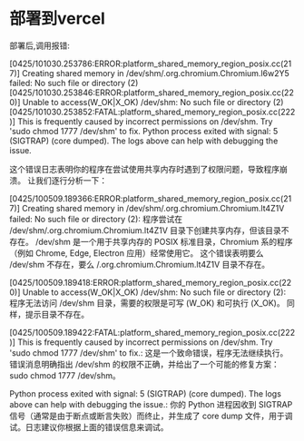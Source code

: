 # 部署到vercel

部署后,调用报错:

[0425/101030.253786:ERROR:platform_shared_memory_region_posix.cc(217)] Creating shared memory in /dev/shm/.org.chromium.Chromium.l6w2Y5 failed: No such file or directory (2)
[0425/101030.253846:ERROR:platform_shared_memory_region_posix.cc(220)] Unable to access(W_OK|X_OK) /dev/shm: No such file or directory (2)
[0425/101030.253852:FATAL:platform_shared_memory_region_posix.cc(222)] This is frequently caused by incorrect permissions on /dev/shm.  Try 'sudo chmod 1777 /dev/shm' to fix.
Python process exited with signal: 5 (SIGTRAP) (core dumped). The logs above can help with debugging the issue.

这个错误日志表明你的程序在尝试使用共享内存时遇到了权限问题，导致程序崩溃。 让我们逐行分析一下：

[0425/100509.189366:ERROR:platform_shared_memory_region_posix.cc(217)] Creating shared memory in /dev/shm/.org.chromium.Chromium.lt4Z1V failed: No such file or directory (2): 程序尝试在 /dev/shm/.org.chromium.Chromium.lt4Z1V 目录下创建共享内存，但该目录不存在。 /dev/shm 是一个用于共享内存的 POSIX 标准目录，Chromium 系的程序（例如 Chrome, Edge, Electron 应用）经常使用它。 这个错误表明要么 /dev/shm 不存在，要么 /.org.chromium.Chromium.lt4Z1V 目录不存在。

[0425/100509.189418:ERROR:platform_shared_memory_region_posix.cc(220)] Unable to access(W_OK|X_OK) /dev/shm: No such file or directory (2): 程序无法访问 /dev/shm 目录，需要的权限是可写 (W_OK) 和可执行 (X_OK)。 同样，提示目录不存在。

[0425/100509.189422:FATAL:platform_shared_memory_region_posix.cc(222)] This is frequently caused by incorrect permissions on /dev/shm. Try 'sudo chmod 1777 /dev/shm' to fix.: 这是一个致命错误，程序无法继续执行。错误消息明确指出 /dev/shm 的权限不正确，并给出了一个可能的修复方案： sudo chmod 1777 /dev/shm。

Python process exited with signal: 5 (SIGTRAP) (core dumped). The logs above can help with debugging the issue.: 你的 Python 进程因收到 SIGTRAP 信号（通常是由于断点或断言失败）而终止，并生成了 core dump 文件，用于调试。日志建议你根据上面的错误信息来调试。
